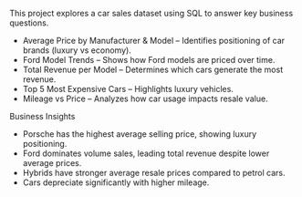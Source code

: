 This project explores a car sales dataset using SQL to answer key business questions.


- Average Price by Manufacturer & Model – Identifies positioning of car brands (luxury vs economy).
- Ford Model Trends – Shows how Ford models are priced over time.
- Total Revenue per Model – Determines which cars generate the most revenue.
- Top 5 Most Expensive Cars – Highlights luxury vehicles.
- Mileage vs Price – Analyzes how car usage impacts resale value.

 Business Insights
- Porsche has the highest average selling price, showing luxury positioning.
- Ford dominates volume sales, leading total revenue despite lower average prices.
- Hybrids have stronger average resale prices compared to petrol cars.
- Cars depreciate significantly with higher mileage.
